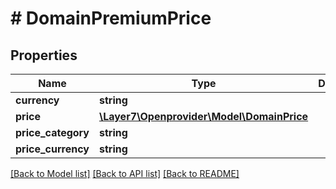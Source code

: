 # # DomainPremiumPrice

## Properties

Name | Type | Description | Notes
------------ | ------------- | ------------- | -------------
**currency** | **string** |  | [optional]
**price** | [**\Layer7\Openprovider\Model\DomainPrice**](DomainPrice.md) |  | [optional]
**price_category** | **string** |  | [optional]
**price_currency** | **string** |  | [optional]

[[Back to Model list]](../../README.md#models) [[Back to API list]](../../README.md#endpoints) [[Back to README]](../../README.md)
